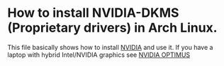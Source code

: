 # How to install NVIDIA-DKMS (Proprietary drivers) in Arch Linux.
This file basically shows how to install [NVIDIA](https://wiki.archlinux.org/title/NVIDIA) and use it.  If you have a laptop with hybrid Intel/NVIDIA graphics see [NVIDIA OPTIMUS](https://wiki.archlinux.org/title/NVIDIA_Optimus)
